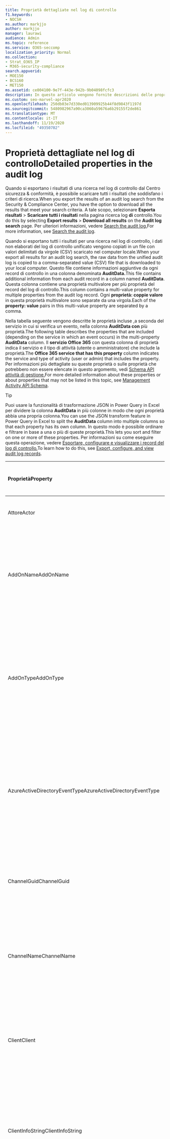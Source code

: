 ```yaml
---
title: Proprietà dettagliate nel log di controllo
f1.keywords:
- NOCSH
ms.author: markjjo
author: markjjo
manager: laurawi
audience: Admin
ms.topic: reference
ms.service: O365-seccomp
localization_priority: Normal
ms.collection:
- Strat_O365_IP
- M365-security-compliance
search.appverid:
- MOE150
- BCS160
- MET150
ms.assetid: ce004100-9e7f-443e-942b-9b04098fcfc3
description: In questo articolo vengono fornite descrizioni delle proprietà aggiuntive incluse quando si esportano i risultati per un record del log di controllo di Office 365.
ms.custom: seo-marvel-apr2020
ms.openlocfilehash: 250db03e7d330ed013909925b44f8d9843f1197d
ms.sourcegitcommit: 5480982967a90ca3060a59676a6b29155f2de861
ms.translationtype: MT
ms.contentlocale: it-IT
ms.lasthandoff: 11/19/2020
ms.locfileid: "49350702"
---
```

# <a name="detailed-properties-in-the-audit-log"></a><span data-ttu-id="4cbb8-103">Proprietà dettagliate nel log di controllo</span><span class="sxs-lookup"><span data-stu-id="4cbb8-103">Detailed properties in the audit log</span></span>

<span data-ttu-id="4cbb8-104">Quando si esportano i risultati di una ricerca nel log di controllo dal Centro sicurezza & conformità, è possibile scaricare tutti i risultati che soddisfano i criteri di ricerca.</span><span class="sxs-lookup"><span data-stu-id="4cbb8-104">When you export the results of an audit log search from the Security & Compliance Center, you have the option to download all the results that meet your search criteria.</span></span> <span data-ttu-id="4cbb8-105">A tale scopo, selezionare **Esporta risultati** \> **Scaricare tutti i risultati** nella pagina ricerca log **di** controllo.</span><span class="sxs-lookup"><span data-stu-id="4cbb8-105">You do this by selecting **Export results** \> **Download all results** on the **Audit log search** page.</span></span> <span data-ttu-id="4cbb8-106">Per ulteriori informazioni, vedere [Search the audit log.](search-the-audit-log-in-security-and-compliance.md)</span><span class="sxs-lookup"><span data-stu-id="4cbb8-106">For more information, see [Search the audit log](search-the-audit-log-in-security-and-compliance.md).</span></span>
  
 <span data-ttu-id="4cbb8-107">Quando si esportano tutti i risultati per una ricerca nel log di controllo, i dati non elaborati del log di controllo unificato vengono copiati in un file con valori delimitati da virgole (CSV) scaricato nel computer locale.</span><span class="sxs-lookup"><span data-stu-id="4cbb8-107">When your export all results for an audit log search, the raw data from the unified audit log is copied to a comma-separated value (CSV) file that is downloaded to your local computer.</span></span> <span data-ttu-id="4cbb8-108">Questo file contiene informazioni aggiuntive da ogni record di controllo in una colonna denominata **AuditData.**</span><span class="sxs-lookup"><span data-stu-id="4cbb8-108">This file contains additional information from each audit record in a column named **AuditData**.</span></span> <span data-ttu-id="4cbb8-109">Questa colonna contiene una proprietà multivalore per più proprietà del record del log di controllo.</span><span class="sxs-lookup"><span data-stu-id="4cbb8-109">This column contains a multi-value property for multiple properties from the audit log record.</span></span> <span data-ttu-id="4cbb8-110">Ogni **proprietà: coppie valore** in questa proprietà multivalore sono separate da una virgola.</span><span class="sxs-lookup"><span data-stu-id="4cbb8-110">Each of the **property: value** pairs in this multi-value property are separated by a comma.</span></span> 
  
<span data-ttu-id="4cbb8-111">Nella tabella seguente vengono descritte le proprietà incluse ,a seconda del servizio in cui si verifica un evento, nella colonna **AuditData con** più proprietà.</span><span class="sxs-lookup"><span data-stu-id="4cbb8-111">The following table describes the properties that are included (depending on the service in which an event occurs) in the multi-property **AuditData** column.</span></span> <span data-ttu-id="4cbb8-112">Il **servizio Office 365** con questa colonna di proprietà indica il servizio e il tipo di attività (utente o amministratore) che include la proprietà.</span><span class="sxs-lookup"><span data-stu-id="4cbb8-112">The **Office 365 service that has this property** column indicates the service and type of activity (user or admin) that includes the property.</span></span> <span data-ttu-id="4cbb8-113">Per informazioni più dettagliate su queste proprietà o sulle proprietà che potrebbero non essere elencate in questo argomento, vedi [Schema API attività di gestione.](https://go.microsoft.com/fwlink/p/?LinkId=717993)</span><span class="sxs-lookup"><span data-stu-id="4cbb8-113">For more detailed information about these properties or about properties that may not be listed in this topic, see [Management Activity API Schema](https://go.microsoft.com/fwlink/p/?LinkId=717993).</span></span>
  
> [!TIP]
> <span data-ttu-id="4cbb8-114">Puoi usare la funzionalità di trasformazione JSON in Power Query in Excel per dividere la colonna **AuditData** in più colonne in modo che ogni proprietà abbia una propria colonna.</span><span class="sxs-lookup"><span data-stu-id="4cbb8-114">You can use the JSON transform feature in Power Query in Excel to split the **AuditData** column into multiple columns so that each property has its own column.</span></span> <span data-ttu-id="4cbb8-115">In questo modo è possibile ordinare e filtrare in base a una o più di queste proprietà.</span><span class="sxs-lookup"><span data-stu-id="4cbb8-115">This lets you sort and filter on one or more of these properties.</span></span> <span data-ttu-id="4cbb8-116">Per informazioni su come eseguire questa operazione, vedere [Esportare, configurare e visualizzare i record del log di controllo.](export-view-audit-log-records.md)</span><span class="sxs-lookup"><span data-stu-id="4cbb8-116">To learn how to do this, see [Export, configure, and view audit log records](export-view-audit-log-records.md).</span></span> 
  
|<span data-ttu-id="4cbb8-117">**Proprietà**</span><span class="sxs-lookup"><span data-stu-id="4cbb8-117">**Property**</span></span>|<span data-ttu-id="4cbb8-118">**Descrizione**</span><span class="sxs-lookup"><span data-stu-id="4cbb8-118">**Description**</span></span>|<span data-ttu-id="4cbb8-119">**Servizio Microsoft 365 con questa proprietà**</span><span class="sxs-lookup"><span data-stu-id="4cbb8-119">**Microsoft 365 service that has this property**</span></span>|
|:-----|:-----|:-----|
|<span data-ttu-id="4cbb8-120">Attore</span><span class="sxs-lookup"><span data-stu-id="4cbb8-120">Actor</span></span>|<span data-ttu-id="4cbb8-121">L'utente o l'account di servizio che ha eseguito l'azione.</span><span class="sxs-lookup"><span data-stu-id="4cbb8-121">The user or service account that performed the action.</span></span>|<span data-ttu-id="4cbb8-122">Azure Active Directory</span><span class="sxs-lookup"><span data-stu-id="4cbb8-122">Azure Active Directory</span></span>|
|<span data-ttu-id="4cbb8-123">AddOnName</span><span class="sxs-lookup"><span data-stu-id="4cbb8-123">AddOnName</span></span>|<span data-ttu-id="4cbb8-124">Nome di un componente aggiuntivo aggiunto, rimosso o aggiornato in un team.</span><span class="sxs-lookup"><span data-stu-id="4cbb8-124">The name of an add-on that was added, removed, or updated in a team.</span></span> <span data-ttu-id="4cbb8-125">Il tipo di componenti aggiuntivi in Microsoft Teams è un bot, un connettore o una scheda.</span><span class="sxs-lookup"><span data-stu-id="4cbb8-125">The type of add-ons in Microsoft Teams is a bot, a connector, or a tab.</span></span>|<span data-ttu-id="4cbb8-126">Microsoft Teams</span><span class="sxs-lookup"><span data-stu-id="4cbb8-126">Microsoft Teams</span></span>|
|<span data-ttu-id="4cbb8-127">AddOnType</span><span class="sxs-lookup"><span data-stu-id="4cbb8-127">AddOnType</span></span>|<span data-ttu-id="4cbb8-128">Tipo di componente aggiuntivo aggiunto, rimosso o aggiornato in un team.</span><span class="sxs-lookup"><span data-stu-id="4cbb8-128">The type of an add-on that was added, removed, or updated in a team.</span></span> <span data-ttu-id="4cbb8-129">I valori seguenti indicano il tipo di componente aggiuntivo.</span><span class="sxs-lookup"><span data-stu-id="4cbb8-129">The following values indicate the type of add-on.</span></span>  <br/> <span data-ttu-id="4cbb8-130">**1** - Indica un bot.</span><span class="sxs-lookup"><span data-stu-id="4cbb8-130">**1** - Indicates a bot.</span></span><br/> <span data-ttu-id="4cbb8-131">**2** - Indica un connettore.</span><span class="sxs-lookup"><span data-stu-id="4cbb8-131">**2** - Indicates a connector.</span></span><br/> <span data-ttu-id="4cbb8-132">**3** - Indica una scheda.</span><span class="sxs-lookup"><span data-stu-id="4cbb8-132">**3** - Indicates a tab.</span></span>|<span data-ttu-id="4cbb8-133">Microsoft Teams</span><span class="sxs-lookup"><span data-stu-id="4cbb8-133">Microsoft Teams</span></span>|
|<span data-ttu-id="4cbb8-134">AzureActiveDirectoryEventType</span><span class="sxs-lookup"><span data-stu-id="4cbb8-134">AzureActiveDirectoryEventType</span></span>|<span data-ttu-id="4cbb8-135">Tipo di evento di Azure Active Directory.</span><span class="sxs-lookup"><span data-stu-id="4cbb8-135">The type of Azure Active Directory event.</span></span> <span data-ttu-id="4cbb8-136">I valori seguenti indicano il tipo di evento.</span><span class="sxs-lookup"><span data-stu-id="4cbb8-136">The following values indicate the type of event.</span></span>  <br/> <span data-ttu-id="4cbb8-137">**0** - Indica un evento di accesso all'account.</span><span class="sxs-lookup"><span data-stu-id="4cbb8-137">**0** - Indicates an account login event.</span></span><br/> <span data-ttu-id="4cbb8-138">**1** - Indica un evento di sicurezza dell'applicazione Azure.</span><span class="sxs-lookup"><span data-stu-id="4cbb8-138">**1** - Indicates an Azure application security event.</span></span>|<span data-ttu-id="4cbb8-139">Azure Active Directory</span><span class="sxs-lookup"><span data-stu-id="4cbb8-139">Azure Active Directory</span></span>|
|<span data-ttu-id="4cbb8-140">ChannelGuid</span><span class="sxs-lookup"><span data-stu-id="4cbb8-140">ChannelGuid</span></span>|<span data-ttu-id="4cbb8-141">ID di un canale di Microsoft Teams.</span><span class="sxs-lookup"><span data-stu-id="4cbb8-141">The ID of a Microsoft Teams channel.</span></span> <span data-ttu-id="4cbb8-142">Il team in cui si trova il canale è identificato dalle proprietà **TeamName** e **TeamGuid.**</span><span class="sxs-lookup"><span data-stu-id="4cbb8-142">The team that the channel is located in is identified by the **TeamName** and **TeamGuid** properties.</span></span>|<span data-ttu-id="4cbb8-143">Microsoft Teams</span><span class="sxs-lookup"><span data-stu-id="4cbb8-143">Microsoft Teams</span></span>|
|<span data-ttu-id="4cbb8-144">ChannelName</span><span class="sxs-lookup"><span data-stu-id="4cbb8-144">ChannelName</span></span>|<span data-ttu-id="4cbb8-145">Nome di un canale di Microsoft Teams.</span><span class="sxs-lookup"><span data-stu-id="4cbb8-145">The name of a Microsoft Teams channel.</span></span> <span data-ttu-id="4cbb8-146">Il team in cui si trova il canale è identificato dalle proprietà **TeamName** e **TeamGuid.**</span><span class="sxs-lookup"><span data-stu-id="4cbb8-146">The team that the channel is located in is identified by the **TeamName** and **TeamGuid** properties.</span></span>|<span data-ttu-id="4cbb8-147">Microsoft Teams</span><span class="sxs-lookup"><span data-stu-id="4cbb8-147">Microsoft Teams</span></span>|
|<span data-ttu-id="4cbb8-148">Client</span><span class="sxs-lookup"><span data-stu-id="4cbb8-148">Client</span></span>|<span data-ttu-id="4cbb8-149">Il dispositivo client, il sistema operativo del dispositivo e il browser del dispositivo utilizzato per l'evento di accesso (ad esempio, Nokia Lumia 920; Windows Phone 8; IE Mobile 11).</span><span class="sxs-lookup"><span data-stu-id="4cbb8-149">The client device, the device OS, and the device browser used for the login event (for example, Nokia Lumia 920; Windows Phone 8; IE Mobile 11).</span></span>|<span data-ttu-id="4cbb8-150">Azure Active Directory</span><span class="sxs-lookup"><span data-stu-id="4cbb8-150">Azure Active Directory</span></span>|
|<span data-ttu-id="4cbb8-151">ClientInfoString</span><span class="sxs-lookup"><span data-stu-id="4cbb8-151">ClientInfoString</span></span>|<span data-ttu-id="4cbb8-152">Informazioni sul client di posta elettronica utilizzato per eseguire l'operazione, ad esempio la versione del browser, la versione di Outlook e le informazioni sui dispositivi mobili</span><span class="sxs-lookup"><span data-stu-id="4cbb8-152">Information about the email client that was used to perform the operation, such as a browser version, Outlook version, and mobile device information</span></span>|<span data-ttu-id="4cbb8-153">Exchange (attività delle cassette postali)</span><span class="sxs-lookup"><span data-stu-id="4cbb8-153">Exchange (mailbox activity)</span></span>|
|<span data-ttu-id="4cbb8-154">ClientIP</span><span class="sxs-lookup"><span data-stu-id="4cbb8-154">ClientIP</span></span>|<span data-ttu-id="4cbb8-155">L'indirizzo IP del dispositivo utilizzato al momento della registrazione dell'attività.</span><span class="sxs-lookup"><span data-stu-id="4cbb8-155">The IP address of the device that was used when the activity was logged.</span></span> <span data-ttu-id="4cbb8-156">L'indirizzo IP viene visualizzato in formato IPv4 o IPv6.</span><span class="sxs-lookup"><span data-stu-id="4cbb8-156">The IP address is displayed in either an IPv4 or IPv6 address format.</span></span><br/><br/> <span data-ttu-id="4cbb8-157">Per alcuni servizi, il valore visualizzato in questa proprietà può essere l'indirizzo IP di un'applicazione attendibile (ad esempio, Office sul Web) che chiama il servizio per conto di un utente e non l'indirizzo IP del dispositivo utilizzato dalla persona che ha eseguito l'attività.</span><span class="sxs-lookup"><span data-stu-id="4cbb8-157">For some services, the value displayed in this property might be the IP address for a trusted application (for example, Office on the web apps) calling into the service on behalf of a user and not the IP address of the device used by person who performed the activity.</span></span> <br/><br/><span data-ttu-id="4cbb8-158">Inoltre, per l'attività di amministrazione (o l'attività eseguita da un account di sistema) per gli eventi correlati ad Azure Active Directory, l'indirizzo IP non viene registrato e il valore per la proprietà ClientIP è `null` .</span><span class="sxs-lookup"><span data-stu-id="4cbb8-158">Also, for admin activity (or activity performed by a system account) for Azure Active Directory-related events, the IP address isn't logged and the value for the ClientIP property is `null`.</span></span> |<span data-ttu-id="4cbb8-159">Azure Active Directory, Exchange, SharePoint</span><span class="sxs-lookup"><span data-stu-id="4cbb8-159">Azure Active Directory, Exchange, SharePoint</span></span>|
|<span data-ttu-id="4cbb8-160">CreationTime</span><span class="sxs-lookup"><span data-stu-id="4cbb8-160">CreationTime</span></span>|<span data-ttu-id="4cbb8-161">Data e ora in formato UTC (Coordinated Universal Time) in cui l'utente ha eseguito l'attività.</span><span class="sxs-lookup"><span data-stu-id="4cbb8-161">The date and time in Coordinated Universal Time (UTC) when the user performed the activity.</span></span>|<span data-ttu-id="4cbb8-162">Tutti</span><span class="sxs-lookup"><span data-stu-id="4cbb8-162">All</span></span>|
|<span data-ttu-id="4cbb8-163">DestinationFileExtension</span><span class="sxs-lookup"><span data-stu-id="4cbb8-163">DestinationFileExtension</span></span>|<span data-ttu-id="4cbb8-164">Estensione di file di un file copiato o spostato.</span><span class="sxs-lookup"><span data-stu-id="4cbb8-164">The file extension of a file that is copied or moved.</span></span> <span data-ttu-id="4cbb8-165">Questa proprietà viene visualizzata solo per le attività utente FileCopied e FileMoved.</span><span class="sxs-lookup"><span data-stu-id="4cbb8-165">This property is displayed only for the FileCopied and FileMoved user activities.</span></span>|<span data-ttu-id="4cbb8-166">SharePoint</span><span class="sxs-lookup"><span data-stu-id="4cbb8-166">SharePoint</span></span>|
|<span data-ttu-id="4cbb8-167">DestinationFileName</span><span class="sxs-lookup"><span data-stu-id="4cbb8-167">DestinationFileName</span></span>|<span data-ttu-id="4cbb8-168">Il nome del file viene copiato o spostato.</span><span class="sxs-lookup"><span data-stu-id="4cbb8-168">The name of the file is copied or moved.</span></span> <span data-ttu-id="4cbb8-169">Questa proprietà viene visualizzata solo per le azioni FileCopied e FileMoved.</span><span class="sxs-lookup"><span data-stu-id="4cbb8-169">This property is displayed only for the FileCopied and FileMoved actions.</span></span>|<span data-ttu-id="4cbb8-170">SharePoint</span><span class="sxs-lookup"><span data-stu-id="4cbb8-170">SharePoint</span></span>|
|<span data-ttu-id="4cbb8-171">DestinationRelativeUrl</span><span class="sxs-lookup"><span data-stu-id="4cbb8-171">DestinationRelativeUrl</span></span>|<span data-ttu-id="4cbb8-172">URL della cartella di destinazione in cui viene copiato o spostato un file.</span><span class="sxs-lookup"><span data-stu-id="4cbb8-172">The URL of the destination folder where a file is copied or moved.</span></span> <span data-ttu-id="4cbb8-173">La combinazione dei valori per la proprietà **SiteURL,** **DestinationRelativeURL** e **DestinationFileName** corrisponde al valore della proprietà **ObjectID,** ovvero il nome del percorso completo del file copiato.</span><span class="sxs-lookup"><span data-stu-id="4cbb8-173">The combination of the values for the **SiteURL**, the **DestinationRelativeURL**, and the **DestinationFileName** property is the same as the value for the **ObjectID** property, which is the full path name for the file that was copied.</span></span> <span data-ttu-id="4cbb8-174">Questa proprietà viene visualizzata solo per le attività utente FileCopied e FileMoved.</span><span class="sxs-lookup"><span data-stu-id="4cbb8-174">This property is displayed only for the FileCopied and FileMoved user activities.</span></span>|<span data-ttu-id="4cbb8-175">SharePoint</span><span class="sxs-lookup"><span data-stu-id="4cbb8-175">SharePoint</span></span>|
|<span data-ttu-id="4cbb8-176">EventSource</span><span class="sxs-lookup"><span data-stu-id="4cbb8-176">EventSource</span></span>|<span data-ttu-id="4cbb8-177">Identifica che si è verificato un evento in SharePoint.</span><span class="sxs-lookup"><span data-stu-id="4cbb8-177">Identifies that an event occurred in SharePoint.</span></span> <span data-ttu-id="4cbb8-178">I valori possibili sono **SharePoint** e **ObjectModel.**</span><span class="sxs-lookup"><span data-stu-id="4cbb8-178">Possible values are **SharePoint** and **ObjectModel**.</span></span>|<span data-ttu-id="4cbb8-179">SharePoint</span><span class="sxs-lookup"><span data-stu-id="4cbb8-179">SharePoint</span></span>|
|<span data-ttu-id="4cbb8-180">ExternalAccess</span><span class="sxs-lookup"><span data-stu-id="4cbb8-180">ExternalAccess</span></span>|<span data-ttu-id="4cbb8-181">Per l'attività di amministratore di Exchange, specifica se il cmdlet è stato eseguito da un utente dell'organizzazione, dal personale del datacenter Microsoft o da un account di servizio del datacenter o da un amministratore delegato.</span><span class="sxs-lookup"><span data-stu-id="4cbb8-181">For Exchange admin activity, specifies whether the cmdlet was run by a user in your organization, by Microsoft datacenter personnel or a datacenter service account, or by a delegated administrator.</span></span> <span data-ttu-id="4cbb8-182">Il valore **False** indica che il cmdlet è stato eseguito da un utente dell'organizzazione.</span><span class="sxs-lookup"><span data-stu-id="4cbb8-182">The value **False** indicates that the cmdlet was run by someone in your organization.</span></span> <span data-ttu-id="4cbb8-183">Il valore **True** indica che il cmdlet è stato eseguito dal personale del datacenter, da un account di servizio del datacenter o da un amministratore delegato.</span><span class="sxs-lookup"><span data-stu-id="4cbb8-183">The value **True** indicates that the cmdlet was run by datacenter personnel, a datacenter service account, or a delegated administrator.</span></span>  <br/> <span data-ttu-id="4cbb8-184">Per l'attività della cassetta postale di Exchange, specifica se un utente esterno all'organizzazione ha effettuato l'accesso a una cassetta postale.</span><span class="sxs-lookup"><span data-stu-id="4cbb8-184">For Exchange mailbox activity, specifies whether a mailbox was accessed by a user outside your organization.</span></span>|<span data-ttu-id="4cbb8-185">Exchange</span><span class="sxs-lookup"><span data-stu-id="4cbb8-185">Exchange</span></span>|
|<span data-ttu-id="4cbb8-186">ExtendedProperties</span><span class="sxs-lookup"><span data-stu-id="4cbb8-186">ExtendedProperties</span></span>|<span data-ttu-id="4cbb8-187">Proprietà estese per un evento di Azure Active Directory.</span><span class="sxs-lookup"><span data-stu-id="4cbb8-187">The extended properties for an Azure Active Directory event.</span></span>|<span data-ttu-id="4cbb8-188">Azure Active Directory</span><span class="sxs-lookup"><span data-stu-id="4cbb8-188">Azure Active Directory</span></span>|
|<span data-ttu-id="4cbb8-189">ID</span><span class="sxs-lookup"><span data-stu-id="4cbb8-189">ID</span></span>|<span data-ttu-id="4cbb8-190">ID della voce di rapporto.</span><span class="sxs-lookup"><span data-stu-id="4cbb8-190">The ID of the report entry.</span></span> <span data-ttu-id="4cbb8-191">L'ID identifica in modo univoco la voce di rapporto.</span><span class="sxs-lookup"><span data-stu-id="4cbb8-191">The ID uniquely identifies the report entry.</span></span>|<span data-ttu-id="4cbb8-192">Tutti</span><span class="sxs-lookup"><span data-stu-id="4cbb8-192">All</span></span>|
|<span data-ttu-id="4cbb8-193">InternalLogonType</span><span class="sxs-lookup"><span data-stu-id="4cbb8-193">InternalLogonType</span></span>|<span data-ttu-id="4cbb8-194">Riservato per uso interno.</span><span class="sxs-lookup"><span data-stu-id="4cbb8-194">Reserved for internal use.</span></span>|<span data-ttu-id="4cbb8-195">Exchange (attività delle cassette postali)</span><span class="sxs-lookup"><span data-stu-id="4cbb8-195">Exchange (mailbox activity)</span></span>|
|<span data-ttu-id="4cbb8-196">ItemType</span><span class="sxs-lookup"><span data-stu-id="4cbb8-196">ItemType</span></span>|<span data-ttu-id="4cbb8-197">Tipo di oggetto a cui è stato eseguito l'accesso o che è stato modificato.</span><span class="sxs-lookup"><span data-stu-id="4cbb8-197">The type of object that was accessed or modified.</span></span> <span data-ttu-id="4cbb8-198">I valori possibili **sono File,** **Folder,** **Web,** **Site,** **Tenant** e **DocumentLibrary.**</span><span class="sxs-lookup"><span data-stu-id="4cbb8-198">Possible values include **File**, **Folder**, **Web**, **Site**, **Tenant**, and **DocumentLibrary**.</span></span>|<span data-ttu-id="4cbb8-199">SharePoint</span><span class="sxs-lookup"><span data-stu-id="4cbb8-199">SharePoint</span></span>|
|<span data-ttu-id="4cbb8-200">LoginStatus</span><span class="sxs-lookup"><span data-stu-id="4cbb8-200">LoginStatus</span></span>|<span data-ttu-id="4cbb8-201">Identifica gli errori di accesso che potrebbero verificarsi.</span><span class="sxs-lookup"><span data-stu-id="4cbb8-201">Identifies login failures that might have occurred.</span></span>|<span data-ttu-id="4cbb8-202">Azure Active Directory</span><span class="sxs-lookup"><span data-stu-id="4cbb8-202">Azure Active Directory</span></span>|
|<span data-ttu-id="4cbb8-203">LogonType</span><span class="sxs-lookup"><span data-stu-id="4cbb8-203">LogonType</span></span>|<span data-ttu-id="4cbb8-204">Tipo di accesso alla cassetta postale.</span><span class="sxs-lookup"><span data-stu-id="4cbb8-204">The type of mailbox access.</span></span> <span data-ttu-id="4cbb8-205">I seguenti valori indicano il tipo di utente che ha eseguito l'accesso alla cassetta postale.</span><span class="sxs-lookup"><span data-stu-id="4cbb8-205">The following values indicate the type of user who accessed the mailbox.</span></span>  <br/><br/> <span data-ttu-id="4cbb8-206">**0** - Indica il proprietario di una cassetta postale.</span><span class="sxs-lookup"><span data-stu-id="4cbb8-206">**0** - Indicates a mailbox owner.</span></span><br/> <span data-ttu-id="4cbb8-207">**1** - Indica un amministratore.</span><span class="sxs-lookup"><span data-stu-id="4cbb8-207">**1** - Indicates an administrator.</span></span><br/> <span data-ttu-id="4cbb8-208">**2** - Indica un delegato.</span><span class="sxs-lookup"><span data-stu-id="4cbb8-208">**2** - Indicates a delegate.</span></span> <br/><span data-ttu-id="4cbb8-209">**3** - Indica il servizio di trasporto nel datacenter Microsoft.</span><span class="sxs-lookup"><span data-stu-id="4cbb8-209">**3** - Indicates the transport service in the Microsoft datacenter.</span></span><br/> <span data-ttu-id="4cbb8-210">**4** - Indica un account di servizio nel datacenter Microsoft.</span><span class="sxs-lookup"><span data-stu-id="4cbb8-210">**4** - Indicates a   service account in the Microsoft datacenter.</span></span> <br/><span data-ttu-id="4cbb8-211">**6** - Indica un amministratore delegato.</span><span class="sxs-lookup"><span data-stu-id="4cbb8-211">**6** - Indicates a delegated administrator.</span></span>|<span data-ttu-id="4cbb8-212">Exchange (attività delle cassette postali)</span><span class="sxs-lookup"><span data-stu-id="4cbb8-212">Exchange (mailbox activity)</span></span>|
|<span data-ttu-id="4cbb8-213">MailboxGuid</span><span class="sxs-lookup"><span data-stu-id="4cbb8-213">MailboxGuid</span></span>|<span data-ttu-id="4cbb8-214">GUID di Exchange della cassetta postale a cui è stato eseguito l'accesso.</span><span class="sxs-lookup"><span data-stu-id="4cbb8-214">The Exchange GUID of the mailbox that was accessed.</span></span>|<span data-ttu-id="4cbb8-215">Exchange (attività delle cassette postali)</span><span class="sxs-lookup"><span data-stu-id="4cbb8-215">Exchange (mailbox activity)</span></span>|
|<span data-ttu-id="4cbb8-216">MailboxOwnerUPN</span><span class="sxs-lookup"><span data-stu-id="4cbb8-216">MailboxOwnerUPN</span></span>|<span data-ttu-id="4cbb8-217">L'indirizzo di posta elettronica della persona proprietaria della cassetta postale a cui è stato effettuato l'accesso.</span><span class="sxs-lookup"><span data-stu-id="4cbb8-217">The email address of the person who owns the mailbox that was accessed.</span></span>|<span data-ttu-id="4cbb8-218">Exchange (attività delle cassette postali)</span><span class="sxs-lookup"><span data-stu-id="4cbb8-218">Exchange (mailbox activity)</span></span>|
|<span data-ttu-id="4cbb8-219">Membri</span><span class="sxs-lookup"><span data-stu-id="4cbb8-219">Members</span></span>|<span data-ttu-id="4cbb8-220">Elenca gli utenti che sono stati aggiunti o rimossi da un team.</span><span class="sxs-lookup"><span data-stu-id="4cbb8-220">Lists the users that have been added or removed from a team.</span></span> <span data-ttu-id="4cbb8-221">I valori seguenti indicano il tipo di ruolo assegnato all'utente.</span><span class="sxs-lookup"><span data-stu-id="4cbb8-221">The following values indicate the Role type assigned to the user.</span></span>  <br/><br/> <span data-ttu-id="4cbb8-222">**1** - Indica il ruolo Proprietario.</span><span class="sxs-lookup"><span data-stu-id="4cbb8-222">**1** - Indicates  the Owner role.</span></span><br/> <span data-ttu-id="4cbb8-223">**2** - Indica il ruolo Membro.</span><span class="sxs-lookup"><span data-stu-id="4cbb8-223">**2** - Indicates the Member role.</span></span><br/> <span data-ttu-id="4cbb8-224">**3** - Indica il ruolo Guest.</span><span class="sxs-lookup"><span data-stu-id="4cbb8-224">**3** - Indicates the Guest role.</span></span> <br/><br/><span data-ttu-id="4cbb8-225">La proprietà Members include anche il nome dell'organizzazione e l'indirizzo di posta elettronica del membro.</span><span class="sxs-lookup"><span data-stu-id="4cbb8-225">The Members property also includes the name of your organization, and the member's email address.</span></span>|<span data-ttu-id="4cbb8-226">Microsoft Teams</span><span class="sxs-lookup"><span data-stu-id="4cbb8-226">Microsoft Teams</span></span>|
|<span data-ttu-id="4cbb8-227">ModifiedProperties (Name, NewValue, OldValue)</span><span class="sxs-lookup"><span data-stu-id="4cbb8-227">ModifiedProperties (Name, NewValue, OldValue)</span></span>|<span data-ttu-id="4cbb8-228">La proprietà è inclusa per gli eventi di amministrazione, ad esempio l'aggiunta di un utente come membro di un sito o di un gruppo di amministratori della raccolta siti.</span><span class="sxs-lookup"><span data-stu-id="4cbb8-228">The property is included for admin events, such as adding a user as a member of a site or a site collection admin group.</span></span> <span data-ttu-id="4cbb8-229">La proprietà include il nome della proprietà modificata, ad esempio il gruppo Amministratore sito, il nuovo valore della proprietà modificata, ad esempio l'utente aggiunto come amministratore del sito e il valore precedente dell'oggetto modificato.</span><span class="sxs-lookup"><span data-stu-id="4cbb8-229">The property includes the name of the property that was modified (for example, the Site Admin group) the new value of the modified property (such the user who was added as a site admin, and the previous value of the modified object.</span></span>|<span data-ttu-id="4cbb8-230">Tutti (attività dell'amministratore)</span><span class="sxs-lookup"><span data-stu-id="4cbb8-230">All (admin activity)</span></span>|
|<span data-ttu-id="4cbb8-231">ObjectId</span><span class="sxs-lookup"><span data-stu-id="4cbb8-231">ObjectId</span></span>|<span data-ttu-id="4cbb8-232">Per la registrazione di controllo dell'amministratore di Exchange, il nome dell'oggetto modificato dal cmdlet.</span><span class="sxs-lookup"><span data-stu-id="4cbb8-232">For Exchange admin audit logging, the name of the object that was modified by the cmdlet.</span></span>  <br/> <span data-ttu-id="4cbb8-233">Per le attività di SharePoint, il nome del percorso URL completo del file o della cartella a cui accede un utente.</span><span class="sxs-lookup"><span data-stu-id="4cbb8-233">For SharePoint activity, the full URL path name of the file or folder accessed by a user.</span></span>  <br/> <span data-ttu-id="4cbb8-234">Per le attività di Azure AD, il nome dell'account utente modificato.</span><span class="sxs-lookup"><span data-stu-id="4cbb8-234">For Azure AD activity, the name of the user account that was modified.</span></span>|<span data-ttu-id="4cbb8-235">Tutti</span><span class="sxs-lookup"><span data-stu-id="4cbb8-235">All</span></span>|
|<span data-ttu-id="4cbb8-236">Operazione</span><span class="sxs-lookup"><span data-stu-id="4cbb8-236">Operation</span></span>|<span data-ttu-id="4cbb8-237">Nome dell'attività dell'utente o dell'amministratore.</span><span class="sxs-lookup"><span data-stu-id="4cbb8-237">The name of the user or admin activity.</span></span> <span data-ttu-id="4cbb8-238">Il valore di questa proprietà corrisponde al valore selezionato **nell'elenco a** discesa Attività.</span><span class="sxs-lookup"><span data-stu-id="4cbb8-238">The value of this property corresponds to the value that was selected in the **Activities** drop down list.</span></span> <span data-ttu-id="4cbb8-239">Se **è stata selezionata l'opzione** Mostra risultati per tutte le attività, il report includerà le voci per tutte le attività utente e amministratore per tutti i servizi.</span><span class="sxs-lookup"><span data-stu-id="4cbb8-239">If **Show results for all activities** was selected, the report will included entries for all user and admin activities for all services.</span></span> <span data-ttu-id="4cbb8-240">Per una descrizione delle operazioni/attività registrate nel log di controllo, vedere la scheda **Attività** verificate in Cerca nel log di controllo [in Office 365.](search-the-audit-log-in-security-and-compliance.md)</span><span class="sxs-lookup"><span data-stu-id="4cbb8-240">For a description of the operations/activities that are logged in the audit log, see the **Audited activities** tab in [Search the audit log in the Office 365](search-the-audit-log-in-security-and-compliance.md).</span></span>  <br/> <span data-ttu-id="4cbb8-241">Per le attività di amministrazione di Exchange, questa proprietà identifica il nome del cmdlet eseguito.</span><span class="sxs-lookup"><span data-stu-id="4cbb8-241">For Exchange admin activity, this property identifies the name of the cmdlet that was run.</span></span>|<span data-ttu-id="4cbb8-242">Tutti</span><span class="sxs-lookup"><span data-stu-id="4cbb8-242">All</span></span>|
|<span data-ttu-id="4cbb8-243">OrganizationId</span><span class="sxs-lookup"><span data-stu-id="4cbb8-243">OrganizationId</span></span>|<span data-ttu-id="4cbb8-244">GUID dell'organizzazione.</span><span class="sxs-lookup"><span data-stu-id="4cbb8-244">The GUID for your organization.</span></span>|<span data-ttu-id="4cbb8-245">Tutti</span><span class="sxs-lookup"><span data-stu-id="4cbb8-245">All</span></span>|
|<span data-ttu-id="4cbb8-246">Percorso</span><span class="sxs-lookup"><span data-stu-id="4cbb8-246">Path</span></span>|<span data-ttu-id="4cbb8-247">Nome della cartella della cassetta postale in cui si trova il messaggio a cui è stato eseguito l'accesso.</span><span class="sxs-lookup"><span data-stu-id="4cbb8-247">The name of the mailbox folder where the message that was accessed is located.</span></span> <span data-ttu-id="4cbb8-248">Questa proprietà identifica inoltre la cartella in cui viene creato o copiato/spostato un messaggio.</span><span class="sxs-lookup"><span data-stu-id="4cbb8-248">This property also identifies the folder a where a message is created in or copied/moved to.</span></span>|<span data-ttu-id="4cbb8-249">Exchange (attività delle cassette postali)</span><span class="sxs-lookup"><span data-stu-id="4cbb8-249">Exchange (mailbox activity)</span></span>|
|<span data-ttu-id="4cbb8-250">Parametri</span><span class="sxs-lookup"><span data-stu-id="4cbb8-250">Parameters</span></span>|<span data-ttu-id="4cbb8-251">Per le attività di amministrazione di Exchange, il nome e il valore di tutti i parametri utilizzati con il cmdlet identificato nella proprietà Operation.</span><span class="sxs-lookup"><span data-stu-id="4cbb8-251">For Exchange admin activity, the name and value for all parameters that were used with the cmdlet that is identified in the Operation property.</span></span>|<span data-ttu-id="4cbb8-252">Exchange (attività di amministratore)</span><span class="sxs-lookup"><span data-stu-id="4cbb8-252">Exchange (admin activity)</span></span>|
|<span data-ttu-id="4cbb8-253">RecordType</span><span class="sxs-lookup"><span data-stu-id="4cbb8-253">RecordType</span></span>|<span data-ttu-id="4cbb8-254">Tipo di operazione indicato dal record.</span><span class="sxs-lookup"><span data-stu-id="4cbb8-254">The type of operation indicated by the record.</span></span> <span data-ttu-id="4cbb8-255">Questa proprietà indica il servizio o la funzionalità in cui è stata attivata l'operazione.</span><span class="sxs-lookup"><span data-stu-id="4cbb8-255">This property indicates the service or feature that the operation was triggered in.</span></span> <span data-ttu-id="4cbb8-256">Per un elenco dei tipi di record e del valore ENUM corrispondente, ovvero il valore visualizzato nella proprietà **RecordType** di un record di controllo, vedere [Tipo di record del registro di controllo.](https://docs.microsoft.com/office/office-365-management-api/office-365-management-activity-api-schema#auditlogrecordtype)</span><span class="sxs-lookup"><span data-stu-id="4cbb8-256">For a list of record types and their corresponding ENUM value (which is the value displayed in the **RecordType** property in an audit record), see [Audit log record type](https://docs.microsoft.com/office/office-365-management-api/office-365-management-activity-api-schema#auditlogrecordtype).</span></span>| 
|<span data-ttu-id="4cbb8-257">ResultStatus</span><span class="sxs-lookup"><span data-stu-id="4cbb8-257">ResultStatus</span></span>|<span data-ttu-id="4cbb8-258">Indica se l'azione specificata nella proprietà **Operation** ha avuto esito positivo o meno.</span><span class="sxs-lookup"><span data-stu-id="4cbb8-258">Indicates whether the action (specified in the **Operation** property) was successful or not.</span></span>  <br/> <span data-ttu-id="4cbb8-259">Per le attività di amministrazione di Exchange, il valore è **True** (operazione riuscita) o **False** (operazione non riuscita).</span><span class="sxs-lookup"><span data-stu-id="4cbb8-259">For Exchange admin activity, the value is either **True** (successful) or **False** (failed).</span></span>|<span data-ttu-id="4cbb8-260">Tutti</span><span class="sxs-lookup"><span data-stu-id="4cbb8-260">All</span></span>  <br/>|
|<span data-ttu-id="4cbb8-261">SecurityComplianceCenterEventType</span><span class="sxs-lookup"><span data-stu-id="4cbb8-261">SecurityComplianceCenterEventType</span></span>|<span data-ttu-id="4cbb8-262">Indica che l'attività era un evento del Centro sicurezza & conformità.</span><span class="sxs-lookup"><span data-stu-id="4cbb8-262">Indicates that the activity was a Security & Compliance Center event.</span></span> <span data-ttu-id="4cbb8-263">Tutte le & centro sicurezza e conformità avranno un valore pari a **0** per questa proprietà.</span><span class="sxs-lookup"><span data-stu-id="4cbb8-263">All Security & Compliance Center activities will have a value of **0** for this property.</span></span>|<span data-ttu-id="4cbb8-264">Centro sicurezza e conformità</span><span class="sxs-lookup"><span data-stu-id="4cbb8-264">Security & Compliance Center</span></span>|
|<span data-ttu-id="4cbb8-265">SharingType</span><span class="sxs-lookup"><span data-stu-id="4cbb8-265">SharingType</span></span>|<span data-ttu-id="4cbb8-266">Tipo di autorizzazioni di condivisione assegnate all'utente con cui è stata condivisa la risorsa.</span><span class="sxs-lookup"><span data-stu-id="4cbb8-266">The type of sharing permissions that was assigned to the user that the resource was shared with.</span></span> <span data-ttu-id="4cbb8-267">Questo utente è identificato nella **proprietà UserSharedWith.**</span><span class="sxs-lookup"><span data-stu-id="4cbb8-267">This user is identified in the **UserSharedWith** property.</span></span>|<span data-ttu-id="4cbb8-268">SharePoint</span><span class="sxs-lookup"><span data-stu-id="4cbb8-268">SharePoint</span></span>|
|<span data-ttu-id="4cbb8-269">Sito</span><span class="sxs-lookup"><span data-stu-id="4cbb8-269">Site</span></span>|<span data-ttu-id="4cbb8-270">GUID del sito in cui si trova il file o la cartella a cui l'utente ha eseguito l'accesso.</span><span class="sxs-lookup"><span data-stu-id="4cbb8-270">The GUID of the site where the file or folder accessed by the user is located.</span></span>|<span data-ttu-id="4cbb8-271">SharePoint</span><span class="sxs-lookup"><span data-stu-id="4cbb8-271">SharePoint</span></span>|
|<span data-ttu-id="4cbb8-272">SiteUrl</span><span class="sxs-lookup"><span data-stu-id="4cbb8-272">SiteUrl</span></span>|<span data-ttu-id="4cbb8-273">URL del sito in cui si trova il file o la cartella a cui l'utente ha eseguito l'accesso.</span><span class="sxs-lookup"><span data-stu-id="4cbb8-273">The URL of the site where the file or folder accessed by the user is located.</span></span>|<span data-ttu-id="4cbb8-274">SharePoint</span><span class="sxs-lookup"><span data-stu-id="4cbb8-274">SharePoint</span></span>|
|<span data-ttu-id="4cbb8-275">SourceFileExtension</span><span class="sxs-lookup"><span data-stu-id="4cbb8-275">SourceFileExtension</span></span>|<span data-ttu-id="4cbb8-276">Estensione del file a cui l'utente ha eseguito l'accesso.</span><span class="sxs-lookup"><span data-stu-id="4cbb8-276">The file extension of the file that was accessed by the user.</span></span> <span data-ttu-id="4cbb8-277">Questa proprietà è vuota se l'oggetto a cui è stato eseguito l'accesso è una cartella.</span><span class="sxs-lookup"><span data-stu-id="4cbb8-277">This property is blank if the object that was accessed is a folder.</span></span>|<span data-ttu-id="4cbb8-278">SharePoint</span><span class="sxs-lookup"><span data-stu-id="4cbb8-278">SharePoint</span></span>|
|<span data-ttu-id="4cbb8-279">SourceFileName</span><span class="sxs-lookup"><span data-stu-id="4cbb8-279">SourceFileName</span></span>|<span data-ttu-id="4cbb8-280">Nome del file o della cartella a cui l'utente ha eseguito l'accesso.</span><span class="sxs-lookup"><span data-stu-id="4cbb8-280">The name of the file or folder accessed by the user.</span></span>|<span data-ttu-id="4cbb8-281">SharePoint</span><span class="sxs-lookup"><span data-stu-id="4cbb8-281">SharePoint</span></span>|
|<span data-ttu-id="4cbb8-282">SourceRelativeUrl</span><span class="sxs-lookup"><span data-stu-id="4cbb8-282">SourceRelativeUrl</span></span>|<span data-ttu-id="4cbb8-283">URL della cartella contenente il file a cui l'utente ha eseguito l'accesso.</span><span class="sxs-lookup"><span data-stu-id="4cbb8-283">The URL of the folder that contains the file accessed by the user.</span></span> <span data-ttu-id="4cbb8-284">La combinazione dei valori per la proprietà **SiteURL,** **SourceRelativeURL** e **SourceFileName** corrisponde al valore della proprietà **ObjectID,** ovvero il nome del percorso completo del file a cui l'utente accede.</span><span class="sxs-lookup"><span data-stu-id="4cbb8-284">The combination of the values for the **SiteURL**, the **SourceRelativeURL**, and the **SourceFileName** property is the same as the value for the **ObjectID** property, which is the full path name for the file accessed by the user.</span></span>|<span data-ttu-id="4cbb8-285">SharePoint</span><span class="sxs-lookup"><span data-stu-id="4cbb8-285">SharePoint</span></span>|
|<span data-ttu-id="4cbb8-286">Oggetto</span><span class="sxs-lookup"><span data-stu-id="4cbb8-286">Subject</span></span>|<span data-ttu-id="4cbb8-287">Riga dell'oggetto del messaggio a cui è stato eseguito l'accesso.</span><span class="sxs-lookup"><span data-stu-id="4cbb8-287">The subject line of the message that was accessed.</span></span>|<span data-ttu-id="4cbb8-288">Exchange (attività delle cassette postali)</span><span class="sxs-lookup"><span data-stu-id="4cbb8-288">Exchange (mailbox activity)</span></span>|
|<span data-ttu-id="4cbb8-289">TabType</span><span class="sxs-lookup"><span data-stu-id="4cbb8-289">TabType</span></span>| <span data-ttu-id="4cbb8-290">Tipo di scheda aggiunta, rimossa o aggiornata in un team.</span><span class="sxs-lookup"><span data-stu-id="4cbb8-290">The type of tab added, removed, or updated in a team.</span></span> <span data-ttu-id="4cbb8-291">I valori possibili per questa proprietà sono:</span><span class="sxs-lookup"><span data-stu-id="4cbb8-291">The possible values for this property are:</span></span>  <br/><br/> <span data-ttu-id="4cbb8-292">**Puntina di Excel** - Scheda di Excel.</span><span class="sxs-lookup"><span data-stu-id="4cbb8-292">**Excel pin** - An Excel tab.</span></span>  <br/> <span data-ttu-id="4cbb8-293">**Estensione:** tutte le app di prima e di terze parti; ad esempio Pianificazione classi, VSTS e Moduli.</span><span class="sxs-lookup"><span data-stu-id="4cbb8-293">**Extension** - All first-party and third-party apps; such as Class Schedule, VSTS, and Forms.</span></span>  <br/> <span data-ttu-id="4cbb8-294">**Note** - Scheda OneNote.</span><span class="sxs-lookup"><span data-stu-id="4cbb8-294">**Notes** - OneNote tab.</span></span>  <br/> <span data-ttu-id="4cbb8-295">**Pdfpin** - Scheda PDF.</span><span class="sxs-lookup"><span data-stu-id="4cbb8-295">**Pdfpin** - A PDF tab.</span></span>  <br/> <span data-ttu-id="4cbb8-296">**Powerbi** - Scheda Power BI.</span><span class="sxs-lookup"><span data-stu-id="4cbb8-296">**Powerbi** - A Power BI tab.</span></span>  <br/> <span data-ttu-id="4cbb8-297">**Powerpointpin** - Scheda di PowerPoint.</span><span class="sxs-lookup"><span data-stu-id="4cbb8-297">**Powerpointpin** - A PowerPoint tab.</span></span>  <br/> <span data-ttu-id="4cbb8-298">**Sharepointfiles** - Scheda di SharePoint.</span><span class="sxs-lookup"><span data-stu-id="4cbb8-298">**Sharepointfiles** - A SharePoint tab.</span></span>  <br/> <span data-ttu-id="4cbb8-299">**Pagina Web** - Scheda di un sito Web aggiunto.</span><span class="sxs-lookup"><span data-stu-id="4cbb8-299">**Webpage** - A pinned website tab.</span></span>  <br/> <span data-ttu-id="4cbb8-300">**Scheda Wiki** - Scheda wiki.</span><span class="sxs-lookup"><span data-stu-id="4cbb8-300">**Wiki-tab** - A wiki tab.</span></span>  <br/> <span data-ttu-id="4cbb8-301">**Wordpin** - Scheda di Word.</span><span class="sxs-lookup"><span data-stu-id="4cbb8-301">**Wordpin** - A Word tab.</span></span>|<span data-ttu-id="4cbb8-302">Microsoft Teams</span><span class="sxs-lookup"><span data-stu-id="4cbb8-302">Microsoft Teams</span></span>|
|<span data-ttu-id="4cbb8-303">Destinazione</span><span class="sxs-lookup"><span data-stu-id="4cbb8-303">Target</span></span>|<span data-ttu-id="4cbb8-304">Utente su cui è stata eseguita l'azione, identificata nella proprietà **Operation.**</span><span class="sxs-lookup"><span data-stu-id="4cbb8-304">The user that the action (identified in the **Operation** property) was performed on.</span></span> <span data-ttu-id="4cbb8-305">Ad esempio, se un utente guest viene aggiunto a SharePoint o a un microsoft team, tale utente verrà elencato in questa proprietà.</span><span class="sxs-lookup"><span data-stu-id="4cbb8-305">For example, if a guest user is added to SharePoint or a Microsoft Team, that user would be listed in this property.</span></span>|<span data-ttu-id="4cbb8-306">Azure Active Directory</span><span class="sxs-lookup"><span data-stu-id="4cbb8-306">Azure Active Directory</span></span>|
|<span data-ttu-id="4cbb8-307">TeamGuid</span><span class="sxs-lookup"><span data-stu-id="4cbb8-307">TeamGuid</span></span>|<span data-ttu-id="4cbb8-308">ID di un team in Microsoft Teams.</span><span class="sxs-lookup"><span data-stu-id="4cbb8-308">The ID of a team in Microsoft Teams.</span></span>|<span data-ttu-id="4cbb8-309">Microsoft Teams</span><span class="sxs-lookup"><span data-stu-id="4cbb8-309">Microsoft Teams</span></span>|
|<span data-ttu-id="4cbb8-310">TeamName</span><span class="sxs-lookup"><span data-stu-id="4cbb8-310">TeamName</span></span>|<span data-ttu-id="4cbb8-311">Nome di un team in Microsoft Teams.</span><span class="sxs-lookup"><span data-stu-id="4cbb8-311">The name of a team in Microsoft Teams.</span></span>|<span data-ttu-id="4cbb8-312">Microsoft Teams</span><span class="sxs-lookup"><span data-stu-id="4cbb8-312">Microsoft Teams</span></span>|
|<span data-ttu-id="4cbb8-313">UserAgent</span><span class="sxs-lookup"><span data-stu-id="4cbb8-313">UserAgent</span></span>|<span data-ttu-id="4cbb8-314">Informazioni sul browser dell'utente.</span><span class="sxs-lookup"><span data-stu-id="4cbb8-314">Information about the user's browser.</span></span> <span data-ttu-id="4cbb8-315">Queste informazioni vengono fornite dal browser.</span><span class="sxs-lookup"><span data-stu-id="4cbb8-315">This information is provided by the browser.</span></span>|<span data-ttu-id="4cbb8-316">SharePoint</span><span class="sxs-lookup"><span data-stu-id="4cbb8-316">SharePoint</span></span>|
|<span data-ttu-id="4cbb8-317">UserDomain</span><span class="sxs-lookup"><span data-stu-id="4cbb8-317">UserDomain</span></span>|<span data-ttu-id="4cbb8-318">Informazioni sull'identità dell'organizzazione tenant dell'utente (attore) che ha eseguito l'azione.</span><span class="sxs-lookup"><span data-stu-id="4cbb8-318">Identity information about the tenant organization of the user (actor) who performed the action.</span></span>|<span data-ttu-id="4cbb8-319">Azure Active Directory</span><span class="sxs-lookup"><span data-stu-id="4cbb8-319">Azure Active Directory</span></span>|
|<span data-ttu-id="4cbb8-320">UserId</span><span class="sxs-lookup"><span data-stu-id="4cbb8-320">UserId</span></span>|<span data-ttu-id="4cbb8-321">Utente che ha eseguito l'azione , specificata nella proprietà **Operation,** che ha comportato la registrazione del record.</span><span class="sxs-lookup"><span data-stu-id="4cbb8-321">The user who performed the action (specified in the **Operation** property) that resulted in the record being logged.</span></span> <span data-ttu-id="4cbb8-322">Anche i record di controllo per le attività eseguite dagli account di sistema (ad esempio SHAREPOINT\sistema o NT AUTHORITY\SYSTEM) sono inclusi nel registro di controllo.</span><span class="sxs-lookup"><span data-stu-id="4cbb8-322">Audit records for activity performed by system accounts (such as SHAREPOINT\system or NT AUTHORITY\SYSTEM) are also included in the audit log.</span></span> <span data-ttu-id="4cbb8-323">Un altro valore comune per la proprietà UserId è app@sharepoint.</span><span class="sxs-lookup"><span data-stu-id="4cbb8-323">Another common value for the UserId property is app@sharepoint.</span></span> <span data-ttu-id="4cbb8-324">Questo indica che l'"utente" che ha eseguito l'attività era un'applicazione che dispone delle autorizzazioni necessarie in SharePoint per eseguire azioni a livello di organizzazione (ad esempio, la ricerca in un sito di SharePoint o un account di OneDrive) per conto di un utente, un amministratore o un servizio.</span><span class="sxs-lookup"><span data-stu-id="4cbb8-324">This indicates that the "user" who performed the activity was an application that has the necessary permissions in SharePoint to perform organization-wide actions (such as search a SharePoint site or OneDrive account) on behalf of a user, admin, or service.</span></span> <span data-ttu-id="4cbb8-325">Per altre informazioni, vedere [Utente app\@sharepoint nei record di controllo](search-the-audit-log-in-security-and-compliance.md#the-appsharepoint-user-in-audit-records).</span><span class="sxs-lookup"><span data-stu-id="4cbb8-325">For more information, see [The app\@sharepoint user in audit records](search-the-audit-log-in-security-and-compliance.md#the-appsharepoint-user-in-audit-records).</span></span> |<span data-ttu-id="4cbb8-326">Tutti</span><span class="sxs-lookup"><span data-stu-id="4cbb8-326">All</span></span>|
|<span data-ttu-id="4cbb8-327">UserKey</span><span class="sxs-lookup"><span data-stu-id="4cbb8-327">UserKey</span></span>|<span data-ttu-id="4cbb8-328">ID alternativo per l'utente identificato nella **proprietà UserID.**</span><span class="sxs-lookup"><span data-stu-id="4cbb8-328">An alternative ID for the user identified in the **UserID** property.</span></span> <span data-ttu-id="4cbb8-329">Ad esempio, questa proprietà viene popolata con l'ID univoco passport (PUID) per gli eventi eseguiti dagli utenti in SharePoint.</span><span class="sxs-lookup"><span data-stu-id="4cbb8-329">For example, this property is populated with the passport unique ID (PUID) for events performed by users in SharePoint.</span></span> <span data-ttu-id="4cbb8-330">Questa proprietà può inoltre specificare lo stesso valore della proprietà **UserID** per gli eventi che si verificano in altri servizi e gli eventi eseguiti dagli account di sistema.</span><span class="sxs-lookup"><span data-stu-id="4cbb8-330">This property also might specify the same value as the **UserID** property for events occurring in other services and events performed by system accounts.</span></span>|<span data-ttu-id="4cbb8-331">Tutti</span><span class="sxs-lookup"><span data-stu-id="4cbb8-331">All</span></span>|
|<span data-ttu-id="4cbb8-332">UserSharedWith</span><span class="sxs-lookup"><span data-stu-id="4cbb8-332">UserSharedWith</span></span>|<span data-ttu-id="4cbb8-333">Utente con cui è stata condivisa una risorsa.</span><span class="sxs-lookup"><span data-stu-id="4cbb8-333">The user that a resource was shared with.</span></span> <span data-ttu-id="4cbb8-334">Questa proprietà viene inclusa se il valore della proprietà **Operation** è **SharingSet.**</span><span class="sxs-lookup"><span data-stu-id="4cbb8-334">This property is included if the value for the **Operation** property is **SharingSet**.</span></span> <span data-ttu-id="4cbb8-335">Questo utente è inoltre elencato nella **colonna Condivisi** con del report.</span><span class="sxs-lookup"><span data-stu-id="4cbb8-335">This user is also listed in the **Shared with** column in the report.</span></span>|<span data-ttu-id="4cbb8-336">SharePoint</span><span class="sxs-lookup"><span data-stu-id="4cbb8-336">SharePoint</span></span>|
|<span data-ttu-id="4cbb8-337">UserType</span><span class="sxs-lookup"><span data-stu-id="4cbb8-337">UserType</span></span>|<span data-ttu-id="4cbb8-338">Tipo di utente che ha eseguito l'operazione.</span><span class="sxs-lookup"><span data-stu-id="4cbb8-338">The type of user that performed the operation.</span></span> <span data-ttu-id="4cbb8-339">I valori seguenti indicano il tipo di utente.</span><span class="sxs-lookup"><span data-stu-id="4cbb8-339">The following values indicate the user type.</span></span> <br/> <br/> <span data-ttu-id="4cbb8-340">**0** - Utente normale.</span><span class="sxs-lookup"><span data-stu-id="4cbb8-340">**0** - A regular user.</span></span> <br/><span data-ttu-id="4cbb8-341">**2** - Un amministratore nell'organizzazione di Microsoft 365. <sup>1</sup></span><span class="sxs-lookup"><span data-stu-id="4cbb8-341">**2** - An administrator in your Microsoft 365 organization.<sup>1</sup></span></span> <br/><span data-ttu-id="4cbb8-342">**3** - Account di sistema di un amministratore del datacenter Microsoft o del datacenter.</span><span class="sxs-lookup"><span data-stu-id="4cbb8-342">**3** - A Microsoft datacenter administrator or datacenter system account.</span></span> <br/><span data-ttu-id="4cbb8-343">**4** - Un account di sistema.</span><span class="sxs-lookup"><span data-stu-id="4cbb8-343">**4** - A system account.</span></span> <br/><span data-ttu-id="4cbb8-344">**5** - Un'applicazione.</span><span class="sxs-lookup"><span data-stu-id="4cbb8-344">**5** - An application.</span></span> <br/><span data-ttu-id="4cbb8-345">**6** - Un'entità servizio.</span><span class="sxs-lookup"><span data-stu-id="4cbb8-345">**6** - A service principal.</span></span><br/><span data-ttu-id="4cbb8-346">**7** - Criteri personalizzati.</span><span class="sxs-lookup"><span data-stu-id="4cbb8-346">**7** - A custom policy.</span></span><br/><span data-ttu-id="4cbb8-347">**8** - Criteri di sistema.</span><span class="sxs-lookup"><span data-stu-id="4cbb8-347">**8** - A system policy.</span></span>|<span data-ttu-id="4cbb8-348">Tutti</span><span class="sxs-lookup"><span data-stu-id="4cbb8-348">All</span></span>|
|<span data-ttu-id="4cbb8-349">Version</span><span class="sxs-lookup"><span data-stu-id="4cbb8-349">Version</span></span>|<span data-ttu-id="4cbb8-350">Indica il numero di versione dell'attività (identificata dalla proprietà **Operation)** registrata.</span><span class="sxs-lookup"><span data-stu-id="4cbb8-350">Indicates the version number of the activity (identified by the **Operation** property) that's logged.</span></span>|<span data-ttu-id="4cbb8-351">Tutti</span><span class="sxs-lookup"><span data-stu-id="4cbb8-351">All</span></span>|
|<span data-ttu-id="4cbb8-352">Carico di lavoro</span><span class="sxs-lookup"><span data-stu-id="4cbb8-352">Workload</span></span>|<span data-ttu-id="4cbb8-353">Servizio Microsoft 365 in cui si è verificata l'attività.</span><span class="sxs-lookup"><span data-stu-id="4cbb8-353">The Microsoft 365 service where the activity occurred.</span></span>|<span data-ttu-id="4cbb8-354">Tutti</span><span class="sxs-lookup"><span data-stu-id="4cbb8-354">All</span></span>|
||||

> [!NOTE]
><span data-ttu-id="4cbb8-355"><sup>1</sup> Per gli eventi correlati ad Azure Active Directory, il valore per un amministratore non viene usato in un record di controllo.</span><span class="sxs-lookup"><span data-stu-id="4cbb8-355"><sup>1</sup> For Azure Active Directory-related events, the value for an administrator isn't used in an audit record.</span></span> <span data-ttu-id="4cbb8-356">I record di controllo per le attività eseguite dagli amministratori indicherà che l'attività è stata eseguita da un utente normale, ad esempio **UserType: 0.**</span><span class="sxs-lookup"><span data-stu-id="4cbb8-356">Audit records for activities performed by administrators will indicate that a regular user (for example, **UserType: 0**) performed the activity.</span></span> <span data-ttu-id="4cbb8-357">La **proprietà UserID** identificherà la persona (utente normale o amministratore) che ha eseguito l'attività.</span><span class="sxs-lookup"><span data-stu-id="4cbb8-357">The **UserID** property will identify the person (regular user or administrator) who performed the activity.</span></span><br/>

<span data-ttu-id="4cbb8-358">Le proprietà descritte in precedenza vengono visualizzate anche quando si fa clic su **Altre informazioni** quando si visualizzano i dettagli di un evento specifico.</span><span class="sxs-lookup"><span data-stu-id="4cbb8-358">The properties described above are also displayed when you click **More information** when viewing the details of a specific event.</span></span>
  
![Fare clic su Altre informazioni per visualizzare le proprietà dettagliate del record dell'evento del log di controllo](../media/6df582ae-d339-4735-b1a6-80914fb77a08.png)
